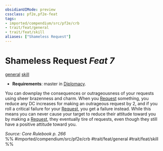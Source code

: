 ```yaml
---
obsidianUIMode: preview
cssclass: pf2e,pf2e-feat
tags:
- imported/compendium/src/pf2e/crb
- trait/feat/general
- trait/feat/skill
aliases: ["Shameless Request"]
---
```

# Shameless Request  *Feat 7*  
[general](general.md)  [skill](skill.md)  

- **Requirements**: master in [Diplomacy](../skills.md#Diplomacy).

You can downplay the consequences or outrageousness of your requests using sheer brazenness and charm. When you [Request](request.md) something, you reduce any DC increases for making an outrageous request by 2, and if you roll a critical failure for your [Request](request.md), you get a failure instead. While this means you can never cause your target to reduce their attitude toward you by making a [Request](request.md), they eventually tire of requests, even though they still have a positive attitude toward you.

*Source: Core Rulebook p. 266*  
%% #imported/compendium/src/pf2e/crb #trait/feat/general #trait/feat/skill %%